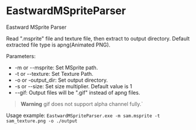 # EastwardMSpriteParser
Eastward MSprite Parser

Read ".msprite" file and texture file, then extract to output directory.
Default extracted file type is apng(Animated PNG).

Parameters:
- -m or --msprite: Set MSprite path.
- -t or --texture: Set Texture Path.
- -o or -output_dir: Set output directory.
- -s or --size: Set size multiplier. Default value is 1
- --gif: Output files will be ".gif" instead of apng files.
 > **Warning**
 > gif does not support alpha channel fully.`

Usage example: `EastwardMSpriteParser.exe -m sam.msprite -t sam_texture.png -o ./output`

